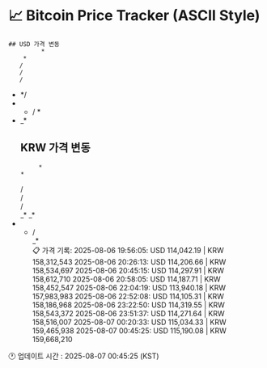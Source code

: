 # 📈 Bitcoin Price Tracker (ASCII Style)
    ## USD 가격 변동 
             *
        * 
       /  
       /  
       /  
  *   */  
 * * / *  
*   _*    
    ## KRW 가격 변동
             *
        * 
       /  
       /  
       /  
 _*   _*  
*  * /    
    _*    
    📋 가격 기록:
    2025-08-06 19:56:05: USD 114,042.19 | KRW 158,312,543
2025-08-06 20:26:13: USD 114,206.66 | KRW 158,534,697
2025-08-06 20:45:15: USD 114,297.91 | KRW 158,612,710
2025-08-06 20:58:05: USD 114,187.71 | KRW 158,452,547
2025-08-06 22:04:19: USD 113,940.18 | KRW 157,983,983
2025-08-06 22:52:08: USD 114,105.31 | KRW 158,186,968
2025-08-06 23:22:50: USD 114,319.55 | KRW 158,543,372
2025-08-06 23:51:37: USD 114,271.64 | KRW 158,516,007
2025-08-07 00:20:33: USD 115,034.33 | KRW 159,465,938
2025-08-07 00:45:25: USD 115,190.08 | KRW 159,668,210
    
🕐 업데이트 시간 : 2025-08-07 00:45:25 (KST)
